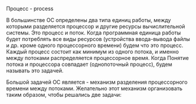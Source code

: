 Процесс - process

В большинстве ОС определены два типа единиц работы, между которыми разделяется процессор и другие ресурсы вычислительной системы. Это процесс и поток. Когда программная единица работы будет потреблять все виды ресурсов (устройства ввода-вывода файлы и др. кроме одного процессорного времени) будем что это процесс. Каждый процесс состоит как минимум из одного потока, и именно между потоками распределяется процессорное время. Когда Понятие потока и процессора совпадает (однопоточный процесс), будем называть это задачей.

Большой задачей ОС является - механизм разделения процессорного времени между потоками. Желательно этот механизм организовать таким образом, чтобы решались две задачи: 